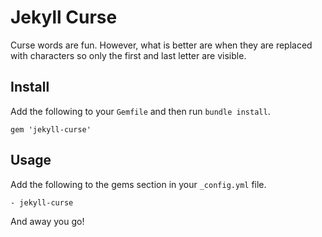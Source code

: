 # Jekyll Curse

Curse words are fun. However, what is better are when they are replaced with characters so only the first and last letter are visible.

## Install

Add the following to your `Gemfile` and then run `bundle install`.

```
gem 'jekyll-curse'
```

## Usage

Add the following to the gems section in your `_config.yml` file.

```
- jekyll-curse
```

And away you go!
